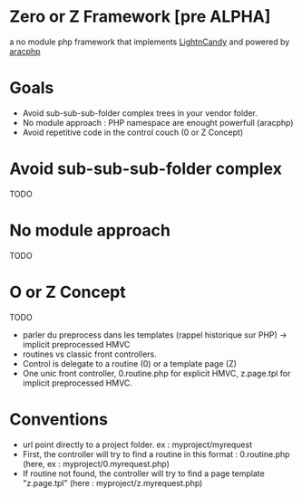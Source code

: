 # Zero or Z Framework [pre ALPHA]

a no module php framework that implements [LightnCandy](https://github.com/zordius/lightncandy) and powered by [aracphp](https://github.com/flavi1/aracphp)

# Goals

* Avoid sub-sub-sub-folder complex trees in your vendor folder.
* No module approach : PHP namespace are enought powerfull (aracphp)
* Avoid repetitive code in the control couch (0 or Z Concept)

# Avoid sub-sub-sub-folder complex

TODO

# No module approach

TODO

# O or Z Concept

TODO

*  parler du preprocess dans les templates (rappel historique sur PHP) -> implicit preprocessed HMVC
* routines vs classic front controllers.
* Control is delegate to a routine (0) or a template page (Z)
* One unic front controller, 0.routine.php for explicit HMVC, z.page.tpl for implicit preprocessed HMVC.

# Conventions

* url point directly to a project folder. ex : myproject/myrequest
* First, the controller will try to find a routine in this format : 0.routine.php (here, ex : myproject/0.myrequest.php)
* If routine not found, the controller will try to find a page template "z.page.tpl" (here : myproject/z.myrequest.php)

